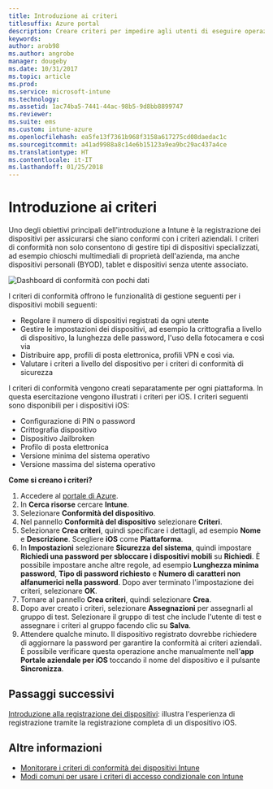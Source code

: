 ```yaml
---
title: Introduzione ai criteri
titlesuffix: Azure portal
description: Creare criteri per impedire agli utenti di eseguire operazioni non autorizzate con i propri dispositivi.
keywords: 
author: arob98
ms.author: angrobe
manager: dougeby
ms.date: 10/31/2017
ms.topic: article
ms.prod: 
ms.service: microsoft-intune
ms.technology: 
ms.assetid: 1ac74ba5-7441-44ac-98b5-9d8bb8899747
ms.reviewer: 
ms.suite: ems
ms.custom: intune-azure
ms.openlocfilehash: ea5fe13f7361b968f3158a617275cd08daedac1c
ms.sourcegitcommit: a41ad9988a8c14e6b15123a9ea9bc29ac437a4ce
ms.translationtype: HT
ms.contentlocale: it-IT
ms.lasthandoff: 01/25/2018
---
```

# <a name="get-started-with-policies"></a>Introduzione ai criteri

Uno degli obiettivi principali dell'introduzione a Intune è la registrazione dei dispositivi per assicurarsi che siano conformi con i criteri aziendali. I criteri di conformità non solo consentono di gestire tipi di dispositivi specializzati, ad esempio chioschi multimediali di proprietà dell'azienda, ma anche dispositivi personali (BYOD), tablet e dispositivi senza utente associato.

![Dashboard di conformità con pochi dati](/intune/media/generic-compliance-dashboard.png)

I criteri di conformità offrono le funzionalità di gestione seguenti per i dispositivi mobili seguenti:

* Regolare il numero di dispositivi registrati da ogni utente
* Gestire le impostazioni dei dispositivi, ad esempio la crittografia a livello di dispositivo, la lunghezza delle password, l'uso della fotocamera e così via
* Distribuire app, profili di posta elettronica, profili VPN e così via.
* Valutare i criteri a livello del dispositivo per i criteri di conformità di sicurezza

I criteri di conformità vengono creati separatamente per ogni piattaforma. In questa esercitazione vengono illustrati i criteri per iOS. I criteri seguenti sono disponibili per i dispositivi iOS:

* Configurazione di PIN o password
* Crittografia dispositivo
* Dispositivo Jailbroken
* Profilo di posta elettronica
* Versione minima del sistema operativo
* Versione massima del sistema operativo

__Come si creano i criteri?__

1. Accedere al [portale di Azure](https://portal.azure.com).
2. In **Cerca risorse** cercare **Intune**.
3. Selezionare **Conformità del dispositivo**.
4. Nel pannello **Conformità del dispositivo** selezionare **Criteri**.
5. Selezionare **Crea criteri**, quindi specificare i dettagli, ad esempio **Nome** e **Descrizione**. Scegliere **iOS** come **Piattaforma**.
6. In **Impostazioni** selezionare **Sicurezza del sistema**, quindi impostare **Richiedi una password per sbloccare i dispositivi mobili** su **Richiedi**. È possibile impostare anche altre regole, ad esempio **Lunghezza minima password**, **Tipo di password richiesto** e **Numero di caratteri non alfanumerici nella password**. Dopo aver terminato l'impostazione dei criteri, selezionare **OK**.
7. Tornare al pannello **Crea criteri**, quindi selezionare **Crea**.
8. Dopo aver creato i criteri, selezionare **Assegnazioni** per assegnarli al gruppo di test. Selezionare il gruppo di test che include l'utente di test e assegnare i criteri al gruppo facendo clic su **Salva**.
9. Attendere qualche minuto. Il dispositivo registrato dovrebbe richiedere di aggiornare la password per garantire la conformità ai criteri aziendali. È possibile verificare questa operazione anche manualmente nell'**app Portale aziendale per iOS** toccando il nome del dispositivo e il pulsante **Sincronizza**.

## <a name="next-steps"></a>Passaggi successivi

[Introduzione alla registrazione dei dispositivi](get-started-enroll.md): illustra l'esperienza di registrazione tramite la registrazione completa di un dispositivo iOS.

## <a name="learn-more"></a>Altre informazioni

* [Monitorare i criteri di conformità dei dispositivi Intune](compliance-policy-monitor.md)
* [Modi comuni per usare i criteri di accesso condizionale con Intune](conditional-access-intune-common-ways-use.md)
